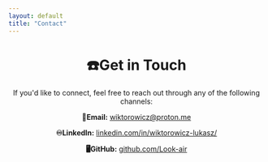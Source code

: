 ```yaml
---
layout: default
title: "Contact"
---
```


<div style="text-align: center;">
  <h1>☎️Get in Touch</h1>
  <p>If you'd like to connect, feel free to reach out through any of the following channels:</p>

  <!-- Email -->
  <p><strong>📧Email:</strong> <a href="mailto:your.wiktorowicz@proton.me">wiktorowicz@proton.me</a></p>

  <!-- LinkedIn -->
  <p><strong>♾LinkedIn:</strong> <a href="https://www.linkedin.com/in/wiktorowicz-lukasz/" target="_blank">linkedin.com/in/wiktorowicz-lukasz/</a></p>

  <!-- GitHub -->
  <p><strong>🖥GitHub:</strong> <a href="https://github.com/Look-air" target="_blank">github.com/Look-air</a></p>
</div>
